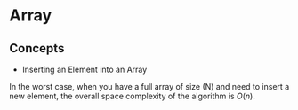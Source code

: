 # Array

## Concepts

- Inserting an Element into an Array  

In the worst case, when you have a full array of size \(N\) and need to insert a new element, the overall space complexity of the algorithm is $O(n)$.

